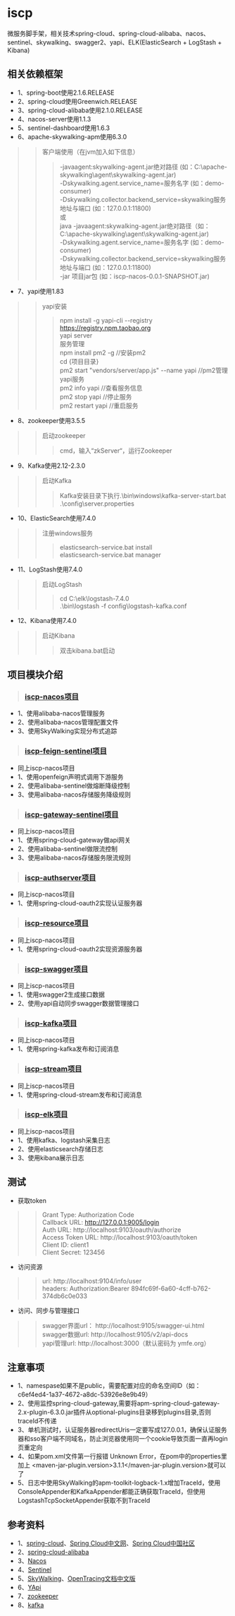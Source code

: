 # iscp  
微服务脚手架，相关技术spring-cloud、spring-cloud-alibaba、nacos、sentinel、skywalking、swagger2、yapi、ELK(ElasticSearch + LogStash + Kibana)  

## 相关依赖框架  
* 1、spring-boot使用2.1.6.RELEASE  
* 2、spring-cloud使用Greenwich.RELEASE  
* 3、spring-cloud-alibaba使用2.1.0.RELEASE  
* 4、nacos-server使用1.1.3  
* 5、sentinel-dashboard使用1.6.3  
* 6、apache-skywalking-apm使用6.3.0  
>> 客户端使用（在jvm加入如下信息）  
>>> -javaagent:skywalking-agent.jar绝对路径 (如：C:\\apache-skywalking\\agent\\skywalking-agent.jar)  
>>> -Dskywalking.agent.service_name=服务名字 (如：demo-consumer)  
>>> -Dskywalking.collector.backend_service=skywalking服务地址与端口 (如：127.0.0.1:11800)  
>>> 或  
>>> java -javaagent:skywalking-agent.jar绝对路径（如：C:\\apache-skywalking\\agent\\skywalking-agent.jar)  
>>>      -Dskywalking.agent.service_name=服务名字 (如：demo-consumer)  
>>>      -Dskywalking.collector.backend_service=skywalking服务地址与端口 (如：127.0.0.1:11800)  
>>>      -jar 项目jar包 (如：iscp-nacos-0.0.1-SNAPSHOT.jar)  
* 7、yapi使用1.83  
>> yapi安装  
>>> npm install -g yapi-cli --registry https://registry.npm.taobao.org  
>>> yapi server  
>> 服务管理  
>>> npm install pm2 -g  //安装pm2  
>>> cd  {项目目录}  
>>> pm2 start "vendors/server/app.js" --name yapi //pm2管理yapi服务  
>>> pm2 info yapi //查看服务信息  
>>> pm2 stop yapi //停止服务  
>>> pm2 restart yapi //重启服务  
* 8、zookeeper使用3.5.5  
>> 启动zookeeper  
>>> cmd，输入“zkServer“，运行Zookeeper  
* 9、Kafka使用2.12-2.3.0  
>> 启动Kafka  
>>> Kafka安装目录下执行.\bin\windows\kafka-server-start.bat .\config\server.properties  
* 10、ElasticSearch使用7.4.0  
>> 注册windows服务  
>>> elasticsearch-service.bat install  
>>> elasticsearch-service.bat manager  
* 11、LogStash使用7.4.0  
>> 启动LogStash  
>>> cd C:\elk\logstash-7.4.0  
>>> .\bin\logstash -f config\logstash-kafka.conf  
* 12、Kibana使用7.4.0  
>> 启动Kibana  
>>> 双击kibana.bat启动  

## 项目模块介绍  
>### [iscp-nacos项目](https://github.com/oyd505/iscp/tree/master/iscp-nacos)  
* 1、使用alibaba-nacos管理服务  
* 2、使用alibaba-nacos管理配置文件  
* 3、使用SkyWalking实现分布式追踪  

>### [iscp-feign-sentinel项目](https://github.com/oyd505/iscp/tree/master/iscp-feign-sentinel)  
* 同上iscp-nacos项目  
* 1、使用openfeign声明式调用下游服务  
* 2、使用alibaba-sentinel做熔断降级控制  
* 3、使用alibaba-nacos存储服务降级规则  

>### [iscp-gateway-sentinel项目](https://github.com/oyd505/iscp/tree/master/iscp-gateway-sentinel)  
* 同上iscp-nacos项目  
* 1、使用spring-cloud-gateway做api网关  
* 2、使用alibaba-sentinel做限流控制  
* 3、使用alibaba-nacos存储服务限流规则  

>### [iscp-authserver项目](https://github.com/oyd505/iscp/tree/master/iscp-authserver)  
* 同上iscp-nacos项目  
* 1、使用spring-cloud-oauth2实现认证服务器  

>### [iscp-resource项目](https://github.com/oyd505/iscp/tree/master/iscp-resource)  
* 同上iscp-nacos项目  
* 1、使用spring-cloud-oauth2实现资源服务器  

>### [iscp-swagger项目](https://github.com/oyd505/iscp/tree/master/iscp-swagger)  
* 同上iscp-nacos项目  
* 1、使用swagger2生成接口数据  
* 2、使用yapi自动同步swagger数据管理接口  

>### [iscp-kafka项目](https://github.com/oyd505/iscp/tree/master/iscp-kafka)  
* 同上iscp-nacos项目  
* 1、使用spring-kafka发布和订阅消息  

>### [iscp-stream项目](https://github.com/oyd505/iscp/tree/master/iscp-stream)  
* 同上iscp-nacos项目  
* 1、使用spring-cloud-stream发布和订阅消息  

>### [iscp-elk项目](https://github.com/oyd505/iscp/tree/master/iscp-elk)  
* 同上iscp-nacos项目  
* 1、使用kafka、logstash采集日志  
* 2、使用elasticsearch存储日志  
* 3、使用kibana展示日志  

## 测试  
* 获取token  
>> Grant Type: Authorization Code  
>> Callback URL: http://127.0.0.1:9005/login  
>> Auth URL: http://localhost:9103/oauth/authorize  
>> Access Token URL: http://localhost:9103/oauth/token  
>> Client ID: client1  
>> Client Secret: 123456  
* 访问资源  
>> url: http://localhost:9104/info/user  
>> headers: Authorization:Bearer 894fc69f-6a60-4cff-b762-374db6c0e033  
* 访问、同步与管理接口  
>> swagger界面url： http://localhost:9105/swagger-ui.html  
>> swagger数据url: http://localhost:9105/v2/api-docs  
>> yapi管理url: http://localhost:3000（默认密码为 ymfe.org）  

## 注意事项  
* 1、namespase如果不是public，需要配置对应的命名空间ID（如：c6ef4ed4-1a37-4672-a8dc-53926e8e9b49）  
* 2、使用监控spring-cloud-gateway,需要将apm-spring-cloud-gateway-2.x-plugin-6.3.0.jar插件从optional-plugins目录移到plugins目录,否则traceId不传递  
* 3、单机测试时，认证服务器redirectUris一定要写成127.0.0.1，确保认证服务器和sso客户端不同域名，防止浏览器使用同一个cookie导致页面一直再login页重定向  
* 4、如果pom.xml文件第一行报错 Unknown Error，在pom中的properties里加上 <maven-jar-plugin.version>3.1.1</maven-jar-plugin.version>就可以了  
* 5、日志中使用SkyWalking的apm-toolkit-logback-1.x增加TraceId，使用ConsoleAppender和KafkaAppender都能正确获取TraceId，但使用LogstashTcpSocketAppender获取不到TraceId  

## 参考资料  
* 1、[spring-cloud](https://spring.io/projects/spring-cloud)、[Spring Cloud中文网](https://www.springcloud.cc/)、[Spring Cloud中国社区](http://springcloud.cn/)  
* 2、[spring-cloud-alibaba](https://github.com/alibaba/spring-cloud-alibaba)  
* 3、[Nacos](https://nacos.io/zh-cn/)  
* 4、[Sentinel](https://github.com/alibaba/Sentinel)  
* 5、[SkyWalking](http://skywalking.apache.org/)、[OpenTracing文档中文版](https://wu-sheng.gitbooks.io/opentracing-io/content/)  
* 6、[YApi](https://github.com/YMFE/yapi)  
* 7、[zookeeper](http://zookeeper.apache.org)  
* 8、[kafka](http://kafka.apache.org)  
